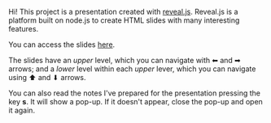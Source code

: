 Hi! This project is a presentation created with [reveal.js](https://revealjs.com/#/). 
Reveal.js is a platform built on node.js to create HTML slides with many interesting features.

You can access the slides [here](https://alexmascension.gitlab.io/stats-errors-presentation). 

The slides have an *upper* level, which you can navigate with ⬅ and ➡ arrows; and a *lower* level within each *upper* lever, which 
you can navigate using ⬆ and ⬇ arrows. 

You can also read the notes I've prepared for the presentation pressing the key **s**. It will show a pop-up. If it doesn't appear, close the pop-up and open it again.

